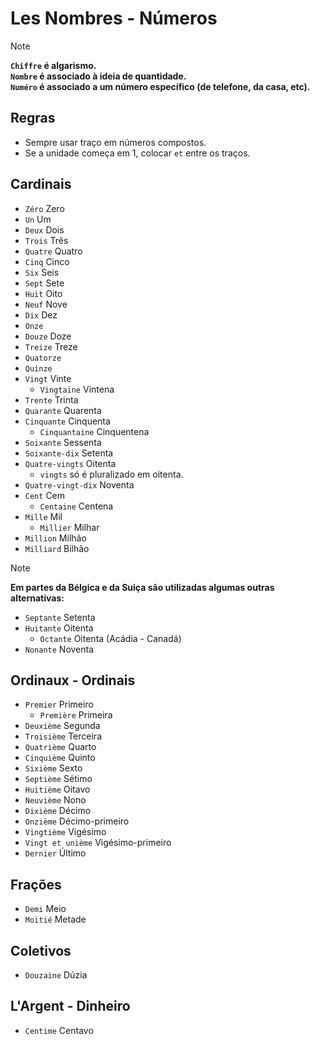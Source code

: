 # Les Nombres - Números

<!-- prettier-ignore-start -->
> [!NOTE]
> **`Chiffre` é algarismo.**</br>
> **`Nombre` é associado à ideia de quantidade.**</br>
> **`Numéro` é associado a um número específico (de telefone, da casa, etc).**
<!-- prettier-ignore-end -->

## Regras

-   Sempre usar traço em números compostos.
-   Se a unidade começa em 1, colocar `et` entre os traços.

## Cardinais

-   `Zéro` Zero
-   `Un` Um
-   `Deux` Dois
-   `Trois` Três
-   `Quatre` Quatro
-   `Cinq` Cinco
-   `Six` Seis
-   `Sept` Sete
-   `Huit` Oito
-   `Neuf` Nove
-   `Dix` Dez
-   `Onze`
-   `Douze` Doze
-   `Treize` Treze
-   `Quatorze`
-   `Quinze`
-   `Vingt` Vinte
    -   `Vingtaine` Vintena
-   `Trente` Trinta
-   `Quarante` Quarenta
-   `Cinquante` Cinquenta
    -   `Cinquantaine` Cinquentena
-   `Soixante` Sessenta
-   `Soixante-dix` Setenta
-   `Quatre-vingts` Oitenta
    -   `vingts` só é pluralizado em oitenta.
-   `Quatre-vingt-dix` Noventa
-   `Cent` Cem
    -   `Centaine` Centena
-   `Mille` Mil
    -   `Millier` Milhar
-   `Million` Milhão
-   `Milliard` Bilhão

<!-- prettier-ignore-start -->
> [!NOTE]
> **Em partes da Bélgica e da Suiça são utilizadas algumas outras alternativas:**
> -   `Septante` Setenta
> -   `Huitante` Oitenta
>       - `Octante` Oitenta (Acádia - Canadá)
> -   `Nonante` Noventa
<!-- prettier-ignore-end -->

## Ordinaux - Ordinais

-   `Premier` Primeiro
    -   `Première` Primeira
-   `Deuxième` Segunda
-   `Troisième` Terceira
-   `Quatrième` Quarto
-   `Cinquième` Quinto
-   `Sixième` Sexto
-   `Septième` Sétimo
-   `Huitième` Oitavo
-   `Neuvième` Nono
-   `Dixième` Décimo
-   `Onzième` Décimo-primeiro
-   `Vingtième` Vigésimo
-   `Vingt et unième` Vigésimo-primeiro
-   `Dernier` Último

## Frações

-   `Demi` Meio
-   `Moitié` Metade

## Coletivos

-   `Douzaine` Dúzia

## L'Argent - Dinheiro

-   `Centime` Centavo
